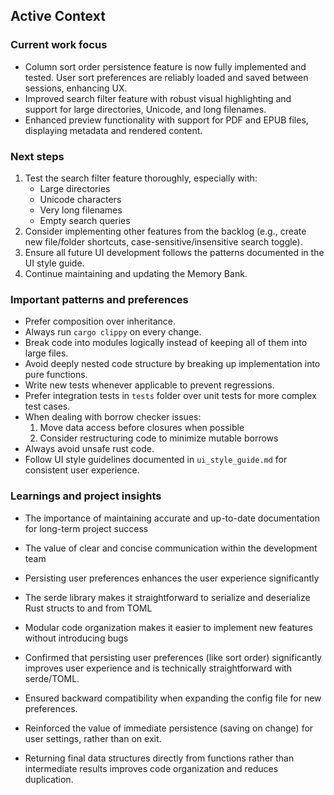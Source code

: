 ## Active Context

### Current work focus

- Column sort order persistence feature is now fully implemented and tested. User sort preferences are reliably loaded and saved between sessions, enhancing UX.
- Improved search filter feature with robust visual highlighting and support for large directories, Unicode, and long filenames.
- Enhanced preview functionality with support for PDF and EPUB files, displaying metadata and rendered content.

### Next steps

1. Test the search filter feature thoroughly, especially with:
   - Large directories
   - Unicode characters
   - Very long filenames
   - Empty search queries
2. Consider implementing other features from the backlog (e.g., create new file/folder shortcuts, case-sensitive/insensitive search toggle).
3. Ensure all future UI development follows the patterns documented in the UI style guide.
4. Continue maintaining and updating the Memory Bank.

### Important patterns and preferences

- Prefer composition over inheritance.
- Always run `cargo clippy` on every change.
- Break code into modules logically instead of keeping all of them into large files.
- Avoid deeply nested code structure by breaking up implementation into pure functions.
- Write new tests whenever applicable to prevent regressions.
- Prefer integration tests in `tests` folder over unit tests for more complex test cases.
- When dealing with borrow checker issues:
    1. Move data access before closures when possible
    2. Consider restructuring code to minimize mutable borrows
- Always avoid unsafe rust code.
- Follow UI style guidelines documented in `ui_style_guide.md` for consistent user experience.

### Learnings and project insights

- The importance of maintaining accurate and up-to-date documentation for long-term project success

- The value of clear and concise communication within the development team
- Persisting user preferences enhances the user experience significantly
- The serde library makes it straightforward to serialize and deserialize Rust structs to and from TOML
- Modular code organization makes it easier to implement new features without introducing bugs
- Confirmed that persisting user preferences (like sort order) significantly improves user experience and is technically straightforward with serde/TOML.
- Ensured backward compatibility when expanding the config file for new preferences.
- Reinforced the value of immediate persistence (saving on change) for user settings, rather than on exit.
- Returning final data structures directly from functions rather than intermediate results improves code organization and reduces duplication.

